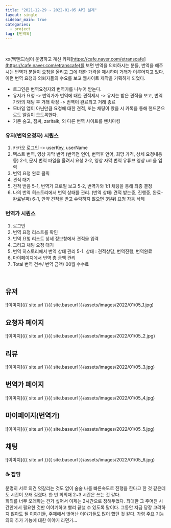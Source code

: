 ```yaml
---
title: "2021-12-29 ~ 2022-01-05 API 설계"
layout: single
sidebar_main: true
categories:
  - project
tag: [번역톡]
---
```


<br />

xx(백앤드)님이 운영하고 계신 카페[https://cafe.naver.com/etranscafe](https://cafe.naver.com/etranscafe)를
보면 번역을 의뢰하시는 분들, 번역을 해주시는 번역가 분들이 요청을 올리고 그에 대한 가격을 제시하며 거래가 이루어지고 있다.
이런 번역 요청과 의뢰자들의 수요를 보고 웹사이트 제작을 기획하게 되었다.

- 로그인은 번역요청자와 번역가를 나누어 받는다.
- 유저가 요청 -> 번역가가 번역에 대한 견적제시 -> 유저는 받은 견적을 보고, 번역가와의 채팅 후 거래 확정 -> 번역이 완료되고 거래 종료
- 모바일 앱이 아닌만큼 요청에 대한 견적, 또는 채팅이 왔을 시 카톡을 통해 핸드폰으로도 알림이 오도록한다.
- 기존 숨고, 짐싸, zaritalk, 외 다른 번역 사이트를 밴치마킹

### 유저(번역요청자) 시퀀스

1. 카카오 로그인 -> userKey, userName
2. 텍스트 번역, 영상 자막 번역
   (번역전 언어, 번역후 언어, 희망 가격, 상세 요청내용 등)
   2-1, 문서 번역
   파일을 올려서 요청
   2-2, 영상 자막 번역
   유튜브 영상 url 을 입력
3. 번역 요청 완료 클릭
4. 견적 대기
5. 견적 받음
   5-1, 번역가 프로필 보고
   5-2, 번역가와 1:1 채팅을 통해 최종 결정
6. 나의 번역 히스토리에서 번역 상태를 관리.
   (번역 상태: 견적 받는중, 진행중, 완료-완료날짜)
   6-1, 만약 견적을 받고 수락하지 않으면 3일뒤 요청 자동 삭제

### 번역가 시퀀스

1. 로그인
2. 번역 요청 리스트를 확인
3. 번역 요청 리스트 상세 정보창에서 견적을 입력
4. 그리고 채팅 요청 대기
5. 번역 히스토리에서 번역 상태 관리
   5-1. 상태 : 견적상담, 번역진행, 번역완료
6. 마이페이지에서 번역 총 금액 관리
7. Total 번역 건수/ 번역 금액/ 00월 수수료

<br />

## 유저

![이미지]({{ site.url }}{{ site.baseurl }}/assets/images/2022/01/05_1.jpg)

## 요청자 페이지

![이미지]({{ site.url }}{{ site.baseurl }}/assets/images/2022/01/05_2.jpg)

## 리뷰

![이미지]({{ site.url }}{{ site.baseurl }}/assets/images/2022/01/05_3.jpg)

## 번역가 페이지

![이미지]({{ site.url }}{{ site.baseurl }}/assets/images/2022/01/05_4.jpg)

## 마이페이지(번역가)

![이미지]({{ site.url }}{{ site.baseurl }}/assets/images/2022/01/05_5.jpg)

## 채팅

![이미지]({{ site.url }}{{ site.baseurl }}/assets/images/2022/01/05_6.jpg)

### ☕ 잡담

분명히 서로 의견 엇갈리는 것도 없이 술술 나름 빠른속도로 진행을 한다고 한 것 같은데도 시간이 오래 걸렸다.
한 번 회의때 2~3 시간은 쓰는 것 같다.  
회의를 너무 오래하는 건가 싶어서 이제는 2시간으로 정해두었다.
최대한 그 주어진 시간안에서 필요한 것만 이야기하고 빨리 끝낼 수 있도록 말이다.
그동안 지금 당장 고려하지 않아도 될 이야기들, 주제에서 벗어난 이야기들도 많이 했던 것 같다.
가령 주요 기능외의 추가 기능에 대한 이야기 라던가...

<br /><br /><br /><br />
